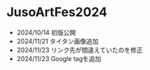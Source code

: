 # JusoArtFes2024
* 2024/10/14 初版公開
* 2024/11/21 タイタン画像追加
* 2024/11/23 リンク先が間違えていたのを修正
* 2024/11/23 Google tagを追加
